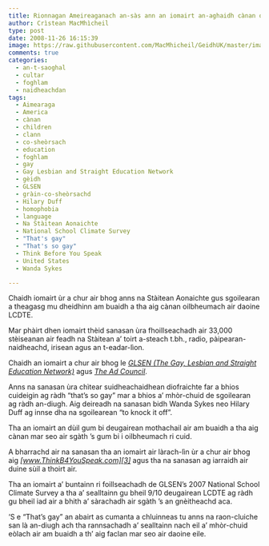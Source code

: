 ```yaml
---
title: Rionnagan Ameireaganach an-sàs ann an iomairt an-aghaidh cànan oilbheumach
author: Crìstean MacMhìcheil
type: post
date: 2008-11-26 16:15:39
image: https://raw.githubusercontent.com/MacMhicheil/GeidhUK/master/images/2008-11-26-rionnagan-ameireaganach-an-sas-ann-an-iomairt-an-aghaidh-canan-oilbheumach.jpg
comments: true
categories:
  - an-t-saoghal
  - cultar
  - foghlam
  - naidheachdan
tags:
  - Aimearaga
  - America
  - cànan
  - children
  - clann
  - co-sheòrsach
  - education
  - foghlam
  - gay
  - Gay Lesbian and Straight Education Network
  - gèidh
  - GLSEN
  - gràin-co-sheòrsachd
  - Hilary Duff
  - homophobia
  - language
  - Na Stàitean Aonaichte
  - National School Climate Survey
  - "That's gay"
  - "That's so gay"
  - Think Before You Speak
  - United States
  - Wanda Sykes

---
```

Chaidh iomairt ùr a chur air bhog anns na Stàitean Aonaichte gus sgoilearan a theagasg mu dheidhinn am buaidh a tha aig cànan oilbheumach air daoine LCDTE.

<!--more-->

Mar phàirt dhen iomairt thèid sanasan ùra fhoillseachadh air 33,000 stèiseanan air feadh na Stàitean a&#8217; toirt a-steach t.bh., radio, pàipearan-naidheachd, irisean agus an t-eadar-lìon.

Chaidh an iomairt a chur air bhog le _[GLSEN (The Gay, Lesbian and Straight Education Network)][1]_ agus _[The Ad Council][2]_.

Anns na sanasan ùra chìtear suidheachaidhean diofraichte far a bhios cuideigin ag ràdh &#8220;that&#8217;s so gay&#8221; mar a bhios a&#8217; mhòr-chuid de sgoilearan ag ràdh an-diugh. Aig deireadh na sanasan bidh Wanda Sykes neo Hilary Duff ag innse dha na sgoilearean &#8220;to knock it off&#8221;.

<p style="text-align: center;">
</p>

Tha an iomairt an dùil gum bi deugairean mothachail air am buaidh a tha aig cànan mar seo air sgàth &#8217;s gum bi i oilbheumach ri cuid.

A bharrachd air na sanasan tha an iomairt air làrach-lìn ùr a chur air bhog aig _[www.ThinkB4YouSpeak.com][3]_ agus tha na sanasan ag iarraidh air duine sùil a thoirt air.

Tha an iomairt a&#8217; buntainn ri foillseachadh de GLSEN&#8217;s 2007 National School Climate Survey a tha a&#8217; sealltainn gu bheil 9/10 deugairean LCDTE ag ràdh gu bheil iad air a bhith a&#8217; sàrachadh air sgàth &#8217;s an gnèitheachd aca.

&#8216;S e &#8220;That&#8217;s gay&#8221; an abairt as cumanta a chluinneas tu anns na raon-cluiche san là an-diugh ach tha rannsachadh a&#8217; sealltainn nach eil a&#8217; mhòr-chuid eòlach air am buaidh a th&#8217; aig faclan mar seo air daoine eile.

<p style="text-align: center;">
</p>

 [1]: http://www.glsen.org/
 [2]: http://www.adcouncil.org/
 [3]: http://www.ThinkB4YouSpeak.com
